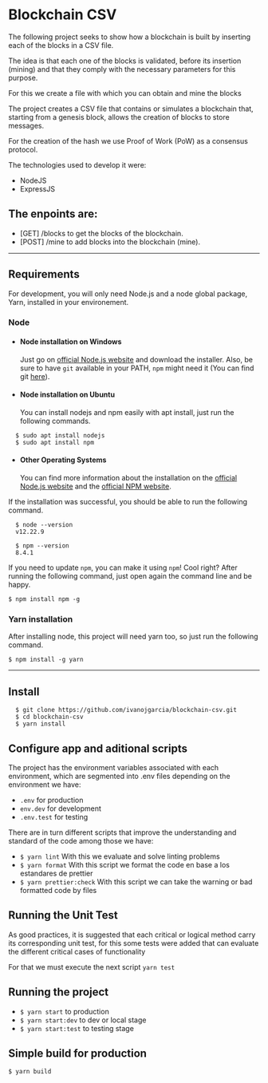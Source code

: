 # Blockchain CSV

The following project seeks to show how a blockchain is built by inserting each of the blocks in a CSV file.

The idea is that each one of the blocks is validated, before its insertion (mining) and that they comply with the necessary parameters for this purpose.

For this we create a file with which you can obtain and mine the blocks

The project creates a CSV file that contains or simulates a blockchain that, starting from a genesis block, allows the creation of blocks to store messages.

For the creation of the hash we use Proof of Work (PoW) as a consensus protocol.

The technologies used to develop it were:

- NodeJS
- ExpressJS

## The enpoints are:

- [GET] <HOST>/blocks to get the blocks of the blockchain.
- [POST] <HOST>/mine to add blocks into the blockchain (mine).

---
## Requirements

For development, you will only need Node.js and a node global package, Yarn, installed in your environement.

### Node
- #### Node installation on Windows

  Just go on [official Node.js website](https://nodejs.org/) and download the installer.
Also, be sure to have `git` available in your PATH, `npm` might need it (You can find git [here](https://git-scm.com/)).

- #### Node installation on Ubuntu

  You can install nodejs and npm easily with apt install, just run the following commands.
  
```shell
  $ sudo apt install nodejs
  $ sudo apt install npm
```

- #### Other Operating Systems
  You can find more information about the installation on the [official Node.js website](https://nodejs.org/) and the [official NPM website](https://npmjs.org/).

If the installation was successful, you should be able to run the following command.

  ```shell
    $ node --version
    v12.22.9

    $ npm --version
    8.4.1
```
If you need to update `npm`, you can make it using `npm`! Cool right? After running the following command, just open again the command line and be happy.

`$ npm install npm -g`

###
### Yarn installation
  After installing node, this project will need yarn too, so just run the following command.

  `$ npm install -g yarn`

---

## Install

  ```shell 
    $ git clone https://github.com/ivanojgarcia/blockchain-csv.git
    $ cd blockchain-csv
    $ yarn install
  ```

## Configure app and aditional scripts

The project has the environment variables associated with each environment, which are segmented into .env files depending on the environment we have:

- `.env` for production
- `env.dev` for development
- `.env.test` for testing

There are in turn different scripts that improve the understanding and standard of the code among those we have:

- `$ yarn lint` With this we evaluate and solve linting problems
- `$ yarn format` With this script we format the code en base a los estandares de prettier
- `$ yarn prettier:check` With this script we can take the warning or bad formatted code by files

## Running the Unit Test

As good practices, it is suggested that each critical or logical method carry its corresponding unit test, for this some tests were added that can evaluate the different critical cases of functionality

For that we must execute the next script `yarn test`
## Running the project

- `$ yarn start` to production
- `$ yarn start:dev` to dev or local stage
- `$ yarn start:test` to testing stage


## Simple build for production

`$ yarn build`
